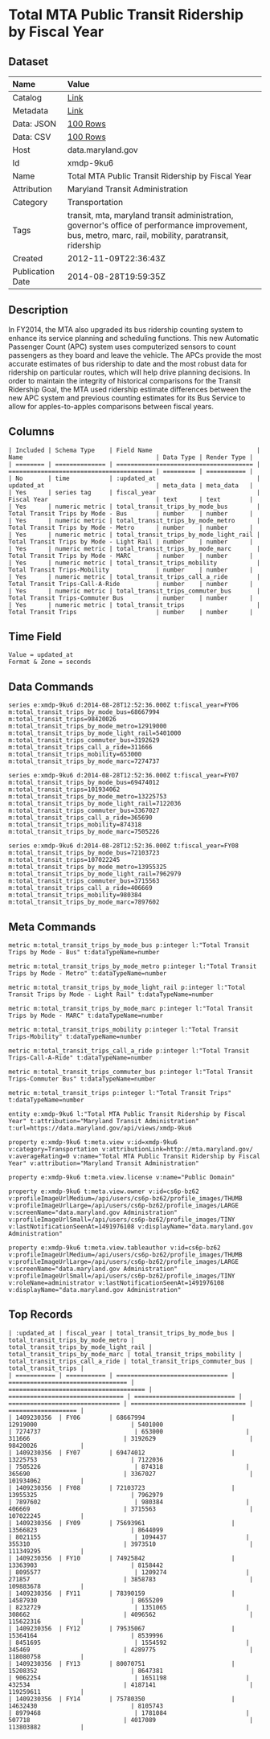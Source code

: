 # Total MTA Public Transit Ridership by Fiscal Year

## Dataset

| Name | Value |
| :--- | :---- |
| Catalog | [Link](https://catalog.data.gov/dataset/total-ridership-by-fiscal-year-1fa44) |
| Metadata | [Link](https://data.maryland.gov/api/views/xmdp-9ku6) |
| Data: JSON | [100 Rows](https://data.maryland.gov/api/views/xmdp-9ku6/rows.json?max_rows=100) |
| Data: CSV | [100 Rows](https://data.maryland.gov/api/views/xmdp-9ku6/rows.csv?max_rows=100) |
| Host | data.maryland.gov |
| Id | xmdp-9ku6 |
| Name | Total MTA Public Transit Ridership by Fiscal Year |
| Attribution | Maryland Transit Administration |
| Category | Transportation |
| Tags | transit, mta, maryland transit administration, governor's office of performance improvement, bus, metro, marc, rail, mobility, paratransit, ridership |
| Created | 2012-11-09T22:36:43Z |
| Publication Date | 2014-08-28T19:59:35Z |

## Description

In FY2014, the MTA also upgraded its bus ridership counting system to enhance its service planning and scheduling functions. This new Automatic Passenger Count (APC) system uses computerized sensors to count passengers as they board and leave the vehicle. The APCs provide the most accurate estimates of bus ridership to date and the most robust data for ridership on particular routes, which will help drive planning decisions. In order to maintain the integrity of historical comparisons for the Transit Ridership Goal, the MTA used ridership estimate differences between the new APC system and previous counting estimates for its Bus Service to allow for apples-to-apples comparisons between fiscal years.

## Columns

```ls
| Included | Schema Type    | Field Name                             | Name                                     | Data Type | Render Type |
| ======== | ============== | ====================================== | ======================================== | ========= | =========== |
| No       | time           | :updated_at                            | updated_at                               | meta_data | meta_data   |
| Yes      | series tag     | fiscal_year                            | Fiscal Year                              | text      | text        |
| Yes      | numeric metric | total_transit_trips_by_mode_bus        | Total Transit Trips by Mode - Bus        | number    | number      |
| Yes      | numeric metric | total_transit_trips_by_mode_metro      | Total Transit Trips by Mode - Metro      | number    | number      |
| Yes      | numeric metric | total_transit_trips_by_mode_light_rail | Total Transit Trips by Mode - Light Rail | number    | number      |
| Yes      | numeric metric | total_transit_trips_by_mode_marc       | Total Transit Trips by Mode - MARC       | number    | number      |
| Yes      | numeric metric | total_transit_trips_mobility           | Total Transit Trips-Mobility             | number    | number      |
| Yes      | numeric metric | total_transit_trips_call_a_ride        | Total Transit Trips-Call-A-Ride          | number    | number      |
| Yes      | numeric metric | total_transit_trips_commuter_bus       | Total Transit Trips-Commuter Bus         | number    | number      |
| Yes      | numeric metric | total_transit_trips                    | Total Transit Trips                      | number    | number      |
```

## Time Field

```ls
Value = updated_at
Format & Zone = seconds
```

## Data Commands

```ls
series e:xmdp-9ku6 d:2014-08-28T12:52:36.000Z t:fiscal_year=FY06 m:total_transit_trips_by_mode_bus=68667994 m:total_transit_trips=98420026 m:total_transit_trips_by_mode_metro=12919000 m:total_transit_trips_by_mode_light_rail=5401000 m:total_transit_trips_commuter_bus=3192629 m:total_transit_trips_call_a_ride=311666 m:total_transit_trips_mobility=653000 m:total_transit_trips_by_mode_marc=7274737

series e:xmdp-9ku6 d:2014-08-28T12:52:36.000Z t:fiscal_year=FY07 m:total_transit_trips_by_mode_bus=69474012 m:total_transit_trips=101934062 m:total_transit_trips_by_mode_metro=13225753 m:total_transit_trips_by_mode_light_rail=7122036 m:total_transit_trips_commuter_bus=3367027 m:total_transit_trips_call_a_ride=365690 m:total_transit_trips_mobility=874318 m:total_transit_trips_by_mode_marc=7505226

series e:xmdp-9ku6 d:2014-08-28T12:52:36.000Z t:fiscal_year=FY08 m:total_transit_trips_by_mode_bus=72103723 m:total_transit_trips=107022245 m:total_transit_trips_by_mode_metro=13955325 m:total_transit_trips_by_mode_light_rail=7962979 m:total_transit_trips_commuter_bus=3715563 m:total_transit_trips_call_a_ride=406669 m:total_transit_trips_mobility=980384 m:total_transit_trips_by_mode_marc=7897602
```

## Meta Commands

```ls
metric m:total_transit_trips_by_mode_bus p:integer l:"Total Transit Trips by Mode - Bus" t:dataTypeName=number

metric m:total_transit_trips_by_mode_metro p:integer l:"Total Transit Trips by Mode - Metro" t:dataTypeName=number

metric m:total_transit_trips_by_mode_light_rail p:integer l:"Total Transit Trips by Mode - Light Rail" t:dataTypeName=number

metric m:total_transit_trips_by_mode_marc p:integer l:"Total Transit Trips by Mode - MARC" t:dataTypeName=number

metric m:total_transit_trips_mobility p:integer l:"Total Transit Trips-Mobility" t:dataTypeName=number

metric m:total_transit_trips_call_a_ride p:integer l:"Total Transit Trips-Call-A-Ride" t:dataTypeName=number

metric m:total_transit_trips_commuter_bus p:integer l:"Total Transit Trips-Commuter Bus" t:dataTypeName=number

metric m:total_transit_trips p:integer l:"Total Transit Trips" t:dataTypeName=number

entity e:xmdp-9ku6 l:"Total MTA Public Transit Ridership by Fiscal Year" t:attribution="Maryland Transit Administration" t:url=https://data.maryland.gov/api/views/xmdp-9ku6

property e:xmdp-9ku6 t:meta.view v:id=xmdp-9ku6 v:category=Transportation v:attributionLink=http://mta.maryland.gov/ v:averageRating=0 v:name="Total MTA Public Transit Ridership by Fiscal Year" v:attribution="Maryland Transit Administration"

property e:xmdp-9ku6 t:meta.view.license v:name="Public Domain"

property e:xmdp-9ku6 t:meta.view.owner v:id=cs6p-bz62 v:profileImageUrlMedium=/api/users/cs6p-bz62/profile_images/THUMB v:profileImageUrlLarge=/api/users/cs6p-bz62/profile_images/LARGE v:screenName="data.maryland.gov Administration" v:profileImageUrlSmall=/api/users/cs6p-bz62/profile_images/TINY v:lastNotificationSeenAt=1491976108 v:displayName="data.maryland.gov Administration"

property e:xmdp-9ku6 t:meta.view.tableauthor v:id=cs6p-bz62 v:profileImageUrlMedium=/api/users/cs6p-bz62/profile_images/THUMB v:profileImageUrlLarge=/api/users/cs6p-bz62/profile_images/LARGE v:screenName="data.maryland.gov Administration" v:profileImageUrlSmall=/api/users/cs6p-bz62/profile_images/TINY v:roleName=administrator v:lastNotificationSeenAt=1491976108 v:displayName="data.maryland.gov Administration"
```

## Top Records

```ls
| :updated_at | fiscal_year | total_transit_trips_by_mode_bus | total_transit_trips_by_mode_metro | total_transit_trips_by_mode_light_rail | total_transit_trips_by_mode_marc | total_transit_trips_mobility | total_transit_trips_call_a_ride | total_transit_trips_commuter_bus | total_transit_trips | 
| =========== | =========== | =============================== | ================================= | ====================================== | ================================ | ============================ | =============================== | ================================ | =================== | 
| 1409230356  | FY06        | 68667994                        | 12919000                          | 5401000                                | 7274737                          | 653000                       | 311666                          | 3192629                          | 98420026            | 
| 1409230356  | FY07        | 69474012                        | 13225753                          | 7122036                                | 7505226                          | 874318                       | 365690                          | 3367027                          | 101934062           | 
| 1409230356  | FY08        | 72103723                        | 13955325                          | 7962979                                | 7897602                          | 980384                       | 406669                          | 3715563                          | 107022245           | 
| 1409230356  | FY09        | 75693961                        | 13566823                          | 8644099                                | 8021155                          | 1094437                      | 355310                          | 3973510                          | 111349295           | 
| 1409230356  | FY10        | 74925842                        | 13363903                          | 8158442                                | 8095577                          | 1209274                      | 271857                          | 3858783                          | 109883678           | 
| 1409230356  | FY11        | 78390159                        | 14587930                          | 8655209                                | 8232729                          | 1351065                      | 308662                          | 4096562                          | 115622316           | 
| 1409230356  | FY12        | 79535067                        | 15364164                          | 8539996                                | 8451695                          | 1554592                      | 345469                          | 4289775                          | 118080758           | 
| 1409230356  | FY13        | 80070751                        | 15208352                          | 8647381                                | 9062254                          | 1651198                      | 432534                          | 4187141                          | 119259611           | 
| 1409230356  | FY14        | 75780350                        | 14632430                          | 8105743                                | 8979468                          | 1781084                      | 507718                          | 4017089                          | 113803882           | 
```